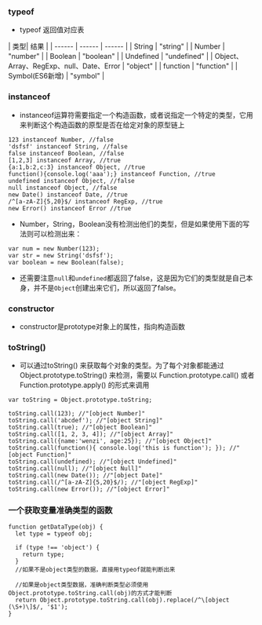 ### typeof
* typeof 返回值对应表

| 类型| 结果 |
| ------ | ------ | ------ |
| String	| "string" |
| Number	| "number" |
| Boolean	| "boolean" |
| Undefined | "undefined" |
| Object、Array、RegExp、null、Date、Error | "object" |
| function | "function" |
| Symbol(ES6新增) | "symbol" |

### instanceof
* instanceof运算符需要指定一个构造函数，或者说指定一个特定的类型，它用来判断这个构造函数的原型是否在给定对象的原型链上

```
123 instanceof Number, //false
'dsfsf' instanceof String, //false
false instanceof Boolean, //false
[1,2,3] instanceof Array, //true
{a:1,b:2,c:3} instanceof Object, //true
function(){console.log('aaa');} instanceof Function, //true
undefined instanceof Object, //false
null instanceof Object, //false
new Date() instanceof Date, //true
/^[a-zA-Z]{5,20}$/ instanceof RegExp, //true
new Error() instanceof Error //true
```
* Number，String，Boolean没有检测出他们的类型，但是如果使用下面的写法则可以检测出来：

```
var num = new Number(123);
var str = new String('dsfsf');
var boolean = new Boolean(false);
```
* 还需要注意`null`和`undefined`都返回了false，这是因为它们的类型就是自己本身，并不是`Object`创建出来它们，所以返回了false。

### constructor
* constructor是prototype对象上的属性，指向构造函数

### toString()
* 可以通过toString() 来获取每个对象的类型。为了每个对象都能通过 Object.prototype.toString() 来检测，需要以 Function.prototype.call() 或者 Function.prototype.apply() 的形式来调用

```
var toString = Object.prototype.toString;

toString.call(123); //"[object Number]"
toString.call('abcdef'); //"[object String]"
toString.call(true); //"[object Boolean]"
toString.call([1, 2, 3, 4]); //"[object Array]"
toString.call({name:'wenzi', age:25}); //"[object Object]"
toString.call(function(){ console.log('this is function'); }); //"[object Function]"
toString.call(undefined); //"[object Undefined]"
toString.call(null); //"[object Null]"
toString.call(new Date()); //"[object Date]"
toString.call(/^[a-zA-Z]{5,20}$/); //"[object RegExp]"
toString.call(new Error()); //"[object Error]"
```

### 一个获取变量准确类型的函数

```
function getDataType(obj) {
  let type = typeof obj;

  if (type !== 'object') {
    return type;
  }
  //如果不是object类型的数据，直接用typeof就能判断出来

  //如果是object类型数据，准确判断类型必须使用Object.prototype.toString.call(obj)的方式才能判断
  return Object.prototype.toString.call(obj).replace(/^\[object (\S+)\]$/, '$1');
}
```